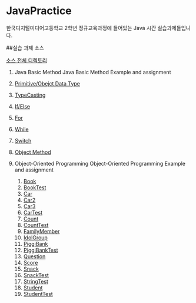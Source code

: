 # JavaPractice

한국디지털미디어고등학교 2학년 정규교육과정에 들어있는 Java 시간 실습과제들입니다.

##실습 과제 소스

[소스 전체 디렉토리](https://github.com/hd132607/JavaPractice/tree/master/JavaPractice/src/org/dimigo)

1. Java Basic Method
Java Basic Method Example and assignment
  1. [Primitive/Obejct Data Type](https://github.com/hd132607/JavaPractice/blob/master/JavaPractice/src/org/dimigo/basic/PrimitiveDataType.java)
  2. [TypeCasting](https://github.com/hd132607/JavaPractice/blob/master/JavaPractice/src/org/dimigo/basic/TypeCasting.java)
  3. [If/Else](https://github.com/hd132607/JavaPractice/blob/master/JavaPractice/src/org/dimigo/basic/IfElse.java)
  4. [For](https://github.com/hd132607/JavaPractice/blob/master/JavaPractice/src/org/dimigo/basic/For.java)
  5. [While](https://github.com/hd132607/JavaPractice/blob/master/JavaPractice/src/org/dimigo/basic/While.java)
  6. [Switch](https://github.com/hd132607/JavaPractice/blob/master/JavaPractice/src/org/dimigo/basic/Switch.java)
  7. [Object Method](https://github.com/hd132607/JavaPractice/blob/master/JavaPractice/src/org/dimigo/basic/Car.java)
  
2. Object-Oriented Programming
Object-Oriented Programming Example and assignment
	1. [Book](https://github.com/hd132607/JavaPractice/tree/master/JavaPractice/src/org/dimigo/oop/Book.java)
	2. [BookTest](https://github.com/hd132607/JavaPractice/tree/master/JavaPractice/src/org/dimigo/oop/BookTest.java)
	3. [Car](https://github.com/hd132607/JavaPractice/tree/master/JavaPractice/src/org/dimigo/oop/Car.java)
	4. [Car2](https://github.com/hd132607/JavaPractice/tree/master/JavaPractice/src/org/dimigo/oop/Car2.java)
	5. [Car3](https://github.com/hd132607/JavaPractice/tree/master/JavaPractice/src/org/dimigo/oop/Car3.java)
	6. [CarTest](https://github.com/hd132607/JavaPractice/tree/master/JavaPractice/src/org/dimigo/oop/CarTest.java)
	7. [Count](https://github.com/hd132607/JavaPractice/tree/master/JavaPractice/src/org/dimigo/oop/Count.java)
	8. [CountTest](https://github.com/hd132607/JavaPractice/tree/master/JavaPractice/src/org/dimigo/oop/CountTest.java)
	9. [FamilyMember](https://github.com/hd132607/JavaPractice/tree/master/JavaPractice/src/org/dimigo/oop/FamilyMember.java)
	10. [IdolGroup](https://github.com/hd132607/JavaPractice/tree/master/JavaPractice/src/org/dimigo/oop/IdolGroup.java)
	11. [PiggiBank](https://github.com/hd132607/JavaPractice/tree/master/JavaPractice/src/org/dimigo/oop/PiggiBank.java)
	12. [PiggiBankTest](https://github.com/hd132607/JavaPractice/tree/master/JavaPractice/src/org/dimigo/oop/PiggiBankTest.java)
	13. [Question](https://github.com/hd132607/JavaPractice/tree/master/JavaPractice/src/org/dimigo/oop/Question.java)
	14. [Score](https://github.com/hd132607/JavaPractice/tree/master/JavaPractice/src/org/dimigo/oop/Score.java)
	15. [Snack](https://github.com/hd132607/JavaPractice/tree/master/JavaPractice/src/org/dimigo/oop/Snack.java)
	16. [SnackTest](https://github.com/hd132607/JavaPractice/tree/master/JavaPractice/src/org/dimigo/oop/SnackTest.java)
	17. [StringTest](https://github.com/hd132607/JavaPractice/tree/master/JavaPractice/src/org/dimigo/oop/StringTest.java)
	18. [Student](https://github.com/hd132607/JavaPractice/tree/master/JavaPractice/src/org/dimigo/oop/Stduent.java)
	19. [StudentTest](https://github.com/hd132607/JavaPractice/tree/master/JavaPractice/src/org/dimigo/oop/StudentTest.java)
